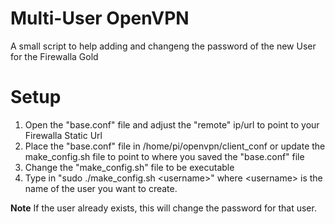 # Multi-User OpenVPN
A small script to help adding and changeng the password of the new User for the Firewalla Gold

# Setup
1) Open the "base.conf" file and adjust the "remote" ip/url to point to your Firewalla Static Url
2) Place the "base.conf" file in /home/pi/openvpn/client_conf or update the make_config.sh file to point to where you saved the "base.conf" file
3) Change the "make_config.sh" file to be executable
4) Type in "sudo ./make_config.sh \<username\>" where \<username\> is the name of the user you want to create.

**Note** If the user already exists, this will change the password for that user.
